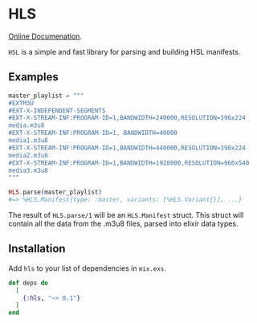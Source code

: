 # HLS

[Online Documenation](https://hexdocs.pm/hls).

<!-- MDOC !-->

`HSL` is a simple and fast library for parsing and building HSL manifests.

## Examples

```elixir
master_playlist = """
#EXTM3U
#EXT-X-INDEPENDENT-SEGMENTS
#EXT-X-STREAM-INF:PROGRAM-ID=1,BANDWIDTH=240000,RESOLUTION=396x224
media.m3u8
#EXT-X-STREAM-INF:PROGRAM-ID=1, BANDWIDTH=40000
media1.m3u8
#EXT-X-STREAM-INF:PROGRAM-ID=1,BANDWIDTH=440000,RESOLUTION=396x224
media2.m3u8
#EXT-X-STREAM-INF:PROGRAM-ID=1,BANDWIDTH=1928000,RESOLUTION=960x540
media3.m3u8
"""

HLS.parse(master_playlist)
#=> %HLS.Manifest{type: :master, variants: [%HLS.Variant{}], ...}
```

The result of `HLS.parse/1` will be an `HLS.Manifest` struct. This struct will
contain all the data from the .m3u8 files, parsed into elixir data types.

## Installation

Add `hls` to your list of dependencies in `mix.exs`.

```elixir
def deps do
  [
    {:hls, "~> 0.1"}
  ]
end
```

